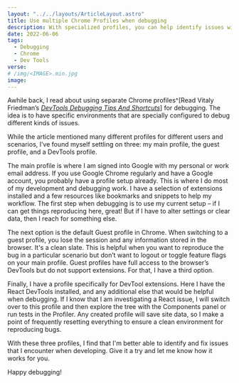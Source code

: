 ```yaml
---
layout: "../../layouts/ArticleLayout.astro"
title: Use multiple Chrome Profiles when debugging
description: With specialized profiles, you can help identify issues without messing with your favorite settings.
date: 2022-06-06
tags:
  - Debugging
  - Chrome
  - Dev Tools
verse:
# /img/<IMAGE>.min.jpg
image:
---
```


Awhile back, I read about using separate Chrome profiles^[Read Vitaly Friedman’s [_DevTools Debugging Tips And Shortcuts_](https://www.smashingmagazine.com/2021/02/useful-chrome-firefox-devtools-tips-shortcuts/)] for debugging. The idea is to have specific environments that are specially configured to debug different kinds of issues.

While the article mentioned many different profiles for different users and scenarios, I’ve found myself settling on three: my main profile, the guest profile, and a DevTools profile.

The main profile is where I am signed into Google with my personal or work email address. If you use Google Chrome regularly and have a Google account, you probably have a profile setup already. This is where I do most of my development and debugging work. I have a selection of extensions installed and a few resources like bookmarks and snippets to help my workflow. The first step when debugging is to use my current setup – if I can get things reproducing here, great! But if I have to alter settings or clear data, then I reach for something else.

The next option is the default Guest profile in Chrome. When switching to a guest profile, you lose the session and any information stored in the browser. It's a clean slate. This is helpful when you want to reproduce the bug in a particular scenario but don’t want to logout or toggle feature flags on your main profile. Guest profiles have full access to the browser’s DevTools but do not support extensions. For that, I have a third option.

Finally, I have a profile specifically for DevTool extensions. Here I have the React DevTools installed, and any additional else that would be helpful when debugging. If I know that I am investigating a React issue, I will switch over to this profile and then explore the tree with the Components panel or run tests in the Profiler. Any created profile will save site data, so I make a point of frequently resetting everything to ensure a clean environment for reproducing bugs.

With these three profiles, I find that I'm better able to identify and fix issues that I encounter when developing. Give it a try and let me know how it works for you.

Happy debugging!
